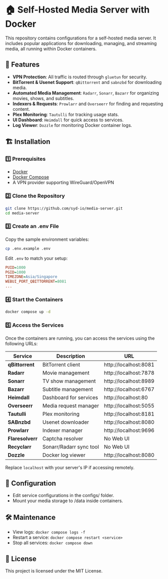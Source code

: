 # 🏠 Self-Hosted Media Server with Docker

This repository contains configurations for a self-hosted media server. It includes popular applications for downloading, managing, and streaming media, all running within Docker containers.

## 🚀 Features

- **VPN Protection**: All traffic is routed through `gluetun` for security.
- **BitTorrent & Usenet Support**: `qBittorrent` and `sabnzbd` for downloading media.
- **Automated Media Management**: `Radarr`, `Sonarr`, `Bazarr` for organizing movies, shows, and subtitles.
- **Indexers & Requests**: `Prowlarr` and `Overseerr` for finding and requesting content.
- **Plex Monitoring**: `Tautulli` for tracking usage stats.
- **UI Dashboard**: `Heimdall` for quick access to services.
- **Log Viewer**: `Dozzle` for monitoring Docker container logs.

## 🏗️ Installation

### 1️⃣ Prerequisites

- [Docker](https://docs.docker.com/get-docker/)
- [Docker Compose](https://docs.docker.com/compose/install/)
- A VPN provider supporting WireGuard/OpenVPN

### 2️⃣ Clone the Repository

```bash
git clone https://github.com/syd-io/media-server.git
cd media-server
```

### 3️⃣ Create an .env File
Copy the sample environment variables:

```bash
cp .env.example .env
```

Edit `.env` to match your setup:

```ini
PUID=1000
PGID=1000
TIMEZONE=Asia/Singapore
WEBUI_PORT_QBITTORRENT=8081
...
```

### 4️⃣ Start the Containers

```bash
docker compose up -d
```

### 5️⃣ Access the Services

Once the containers are running, you can access the services using the following URLs:

| Service       | Description              | URL                  |
|--------------|--------------------------|----------------------|
| **qBittorrent** | BitTorrent client      | http://localhost:8081 |
| **Radarr**     | Movie management       | http://localhost:7878 |
| **Sonarr**     | TV show management     | http://localhost:8989 |
| **Bazarr**     | Subtitle management    | http://localhost:6767 |
| **Heimdall**   | Dashboard for services | http://localhost:80   |
| **Overseerr**  | Media request manager  | http://localhost:5055 |
| **Tautulli**   | Plex monitoring        | http://localhost:8181 |
| **SABnzbd**    | Usenet downloader      | http://localhost:8080 |
| **Prowlarr**   | Indexer manager        | http://localhost:9696 |
| **Flaresolverr** | Captcha resolver    | No Web UI |
| **Recyclarr**  | Sonarr/Radarr sync tool | No Web UI             |
| **Dozzle**     | Docker log viewer      | http://localhost:8080 |

Replace `localhost` with your server's IP if accessing remotely.


## 🔧 Configuration
- Edit service configurations in the configs/ folder.
- Mount your media storage to /data inside containers.

## 🛠️ Maintenance
- View logs: `docker compose logs -f`
- Restart a service: `docker compose restart <service>`
- Stop all services: `docker compose down`

## 📜 License
This project is licensed under the MIT License.
